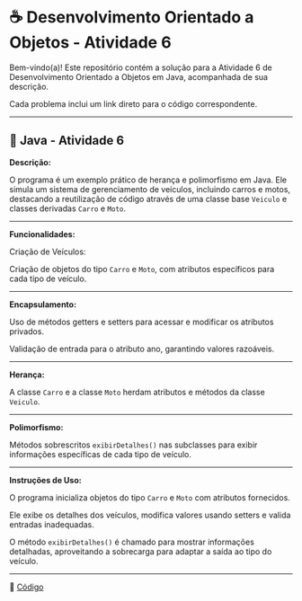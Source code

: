 # ☕ Desenvolvimento Orientado a Objetos - Atividade 6

Bem-vindo(a)! Este repositório contém a solução para a Atividade 6 de Desenvolvimento Orientado a Objetos em Java, acompanhada de sua descrição.  

Cada problema inclui um link direto para o código correspondente. 

---

## 📄 Java - Atividade 6
  
**Descrição:**

O programa é um exemplo prático de herança e polimorfismo em Java. Ele simula um sistema de gerenciamento de veículos, incluindo carros e motos, destacando a reutilização de código através de uma classe base ```Veiculo``` e classes derivadas ```Carro``` e ```Moto```.

---

**Funcionalidades:**

Criação de Veículos:

Criação de objetos do tipo ```Carro``` e ```Moto```, com atributos específicos para cada tipo de veículo.

---

**Encapsulamento:**

Uso de métodos getters e setters para acessar e modificar os atributos privados.

Validação de entrada para o atributo ano, garantindo valores razoáveis.

---

**Herança:**

A classe ```Carro``` e a classe ```Moto``` herdam atributos e métodos da classe ```Veiculo```.

---

**Polimorfismo:**

Métodos sobrescritos ```exibirDetalhes()``` nas subclasses para exibir informações específicas de cada tipo de veículo.

---

**Instruções de Uso:**

O programa inicializa objetos do tipo ```Carro``` e ```Moto``` com atributos fornecidos.

Ele exibe os detalhes dos veículos, modifica valores usando setters e valida entradas inadequadas.

O método ```exibirDetalhes()``` é chamado para mostrar informações detalhadas, aproveitando a sobrecarga para adaptar a saída ao tipo do veículo.

---

🔗 [Código](https://github.com/Miguel-Russo/Faculdade/tree/main/2%C2%B0%20Semestre%20-%202024_2/Desenvolvimento%20Orientado%20a%20Objetos/Atividade_6)
